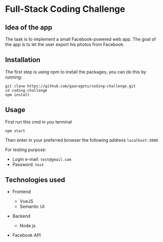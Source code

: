 # Full-Stack Coding Challenge

## Idea of the app
The task is to implement a small Facebook-powered web app. The goal of the app is to let the user export his photos from Facebook. 

## Installation
The first step is using npm to install the packages, you can do this by running:
```shell
git clone https://github.com/gaaragots/coding-challenge.git
cd coding-challenge
npm install
```

## Usage
First run this cmd in you terminal
```shell
npm start
```
Then enter in your preferred browser the following address `localhost:3000`

For testing purpose:
* Login e-mail: `test@gmail.com`
* Password: `test`


## Technologies used
 
* Frontend
  * VueJS
  * Semantic UI

* Backend
  * Node.js

* Facebook API

